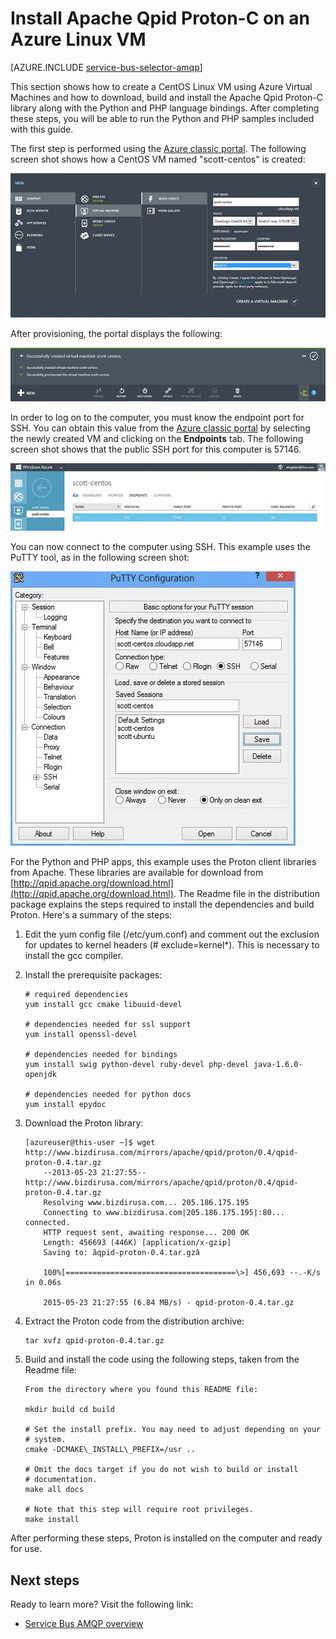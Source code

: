 <properties 
   pageTitle="How to install Apache Qpid Proton-C on a Linux VM | Microsoft Azure"
   description="How to create a CentOS Linux VM using Azure Virtual Machines and how to build and install the Apache Qpid Proton-C library."
   services="service-bus"
   documentationCenter="na"
   authors="sethmanheim"
   manager="timlt"
   editor="tysonn" /> 
<tags 
   ms.service="service-bus"
   ms.devlang="na"
   ms.topic="article"
   ms.tgt_pltfrm="na"
   ms.workload="na"
   ms.date="01/26/2016"
   ms.author="sethm" />

# Install Apache Qpid Proton-C on an Azure Linux VM

[AZURE.INCLUDE [service-bus-selector-amqp](../../includes/service-bus-selector-amqp.md)]

This section shows how to create a CentOS Linux VM using Azure Virtual Machines and how to download, build and install the Apache Qpid Proton-C library along with the Python and PHP language bindings. After completing these steps, you will be able to run the Python and PHP samples included with this guide.

The first step is performed using the [Azure classic portal][]. The following screen shot shows how a CentOS VM named "scott-centos" is created:

![Proton on a Azure Linux VM][0]

After provisioning, the portal displays the following:

![Proton on a Azure Linux VM][1]

In order to log on to the computer, you must know the endpoint port for SSH. You can obtain this value from the [Azure classic portal][] by selecting the newly created VM and clicking on the **Endpoints** tab. The following screen shot shows that the public SSH port for this computer is 57146.

![Proton on a Azure Linux VM][2]

You can now connect to the computer using SSH. This example uses the PuTTY tool, as in the following screen shot:

![Proton on a Azure Linux VM][3]

For the Python and PHP apps, this example uses the Proton client libraries from Apache. These libraries are available for download from [http://qpid.apache.org/download.html](http://qpid.apache.org/download.html). The Readme file in the distribution package explains the steps required to install the dependencies and build Proton. Here's a summary of the steps:

1.  Edit the yum config file (/etc/yum.conf) and comment out the exclusion for updates to kernel headers (\# exclude=kernel\*). This is necessary to install the gcc compiler.

2.  Install the prerequisite packages:

	```
	# required dependencies 
	yum install gcc cmake libuuid-devel
	
	# dependencies needed for ssl support
	yum install openssl-devel
	
	# dependencies needed for bindings
	yum install swig python-devel ruby-devel php-devel java-1.6.0-openjdk
	
	# dependencies needed for python docs
	yum install epydoc
	```

1.  Download the Proton library:

	```
	[azureuser@this-user ~]$ wget http://www.bizdirusa.com/mirrors/apache/qpid/proton/0.4/qpid-proton-0.4.tar.gz 
		--2013-05-23 21:27:55-- http://www.bizdirusa.com/mirrors/apache/qpid/proton/0.4/qpid-proton-0.4.tar.gz 
		Resolving www.bizdirusa.com... 205.186.175.195 
		Connecting to www.bizdirusa.com|205.186.175.195|:80... connected. 
		HTTP request sent, awaiting response... 200 OK 
		Length: 456693 (446K) [application/x-gzip] 
		Saving to: âqpid-proton-0.4.tar.gzâ

		100%[======================================\>] 456,693 --.-K/s in 0.06s

		2015-05-23 21:27:55 (6.84 MB/s) - qpid-proton-0.4.tar.gz
	```

1.  Extract the Proton code from the distribution archive:

	```
	tar xvfz qpid-proton-0.4.tar.gz
	```

1.  Build and install the code using the following steps, taken from the Readme file:

	```
	From the directory where you found this README file:	
	
	mkdir build cd build
			
	# Set the install prefix. You may need to adjust depending on your		
	# system.		
	cmake -DCMAKE\_INSTALL\_PREFIX=/usr ..
			
	# Omit the docs target if you do not wish to build or install		
	# documentation.		
	make all docs
			
	# Note that this step will require root privileges.		
	make install
	```

After performing these steps, Proton is installed on the computer and ready for use.

## Next steps

Ready to learn more? Visit the following link:

- [Service Bus AMQP overview][]

[Service Bus AMQP overview]: service-bus-amqp-overview.md
[0]: ./media/service-bus-amqp-apache/amqp-apache-1.png
[1]: ./media/service-bus-amqp-apache/amqp-apache-2.png
[2]: ./media/service-bus-amqp-apache/amqp-apache-3.png
[3]: ./media/service-bus-amqp-apache/amqp-apache-4.png

[Azure classic portal]: http://manage.windowsazure.com


